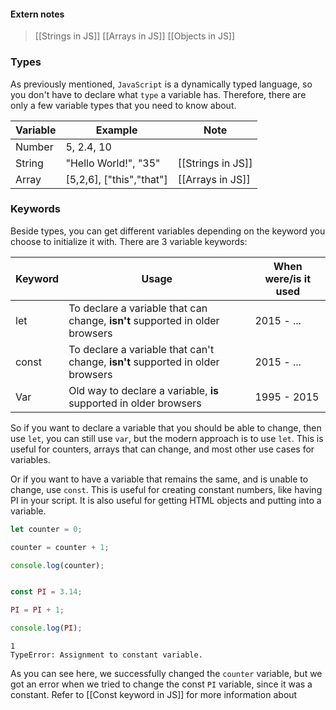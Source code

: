 
#### Extern notes
> [[Strings in JS]]
> [[Arrays in JS]]
> [[Objects in JS]]


### Types
As previously mentioned, `JavaScript` is a dynamically typed language, so you don't have to declare what `type` a variable has. Therefore, there are only a few variable types that you need to know about.


| Variable | Example                  | Note              |
| -------- | ------------------------ | ----------------- |
| Number   | 5, 2.4, 10               |                   | 
| String   | "Hello World!", "35"     | [[Strings in JS]] |
| Array    | [5,2,6], ["this","that"] | [[Arrays in JS]]  |

### Keywords

Beside types, you can get different variables depending on the keyword you choose to initialize it with.
There are 3 variable keywords:

| Keyword | Usage                                                                          | When were/is it used |
| ------- | ------------------------------------------------------------------------------ | -------------------- |
| let     | To declare a variable that can change, **isn't** supported in older browsers   | 2015 - ...           |
| const   | To declare a variable that can't change, **isn't** supported in older browsers | 2015 - ...           |
| Var     | Old way to declare a variable, **is** supported in older browsers              | 1995 - 2015          |


So if you want to declare a variable that you should be able to change, then use `let`, you can still use `var`, but the modern approach is to use `let`. This is useful for counters, arrays that can change, and most other use cases for variables.

Or if you want to have a variable that remains the same, and is unable to change, use `const`. This is useful for creating constant numbers, like having PI in your script. It is also useful for getting HTML objects and putting into a variable.

```js
let counter = 0;

counter = counter + 1;

console.log(counter);


const PI = 3.14;

PI = PI + 1;

console.log(PI);
```

```Output
1
TypeError: Assignment to constant variable.
```

As you can see here, we successfully changed the `counter` variable, but we got an error when we tried to change the const  `PI` variable, since it was a constant.
Refer to [[Const keyword in JS]] for more information about 

